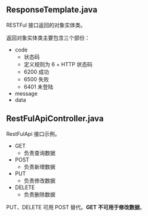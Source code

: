 ## ResponseTemplate.java

RESTFul 接口返回的对象实体类。

返回对象实体类主要包含三个部份：

- code
  - 状态码
  - 定义规则为 6 + HTTP 状态码
  - 6200 成功
  - 6500 失败
  - 6401 未登陆
- message
- data

## RestFulApiController.java

RestFulApi 接口示例。

- GET
  - 负责查询数据
- POST
  - 负责新增数据
- PUT
  - 负责修改数据
- DELETE
  - 负责删除数据

PUT、DELETE 可用 POST 替代。**GET 不可用于修改数据**。
